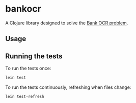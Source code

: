 # bankocr

A Clojure library designed to solve the [Bank OCR problem](http://codingdojo.org/kata/BankOCR/#resources).

## Usage

## Running the tests

To run the tests once:
```sh
lein test
```

To run the tests continuously, refreshing when files change:
```sh
lein test-refresh
```
